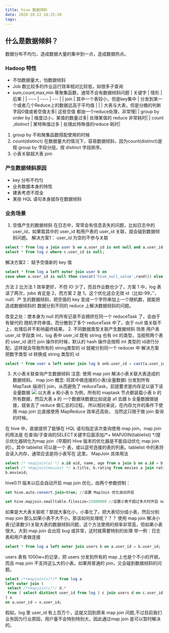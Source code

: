 ```yaml
---
title: hive 数据倾斜
date: 2020-10-22 18:25:10
tags:
---
```



## 什么是数据倾斜？
数据分布不均匀，造成数据大量的集中到一点，造成数据热点。
### Hadoop 特性
- 不怕数据量大，怕数据倾斜
- Job 数比较多的作业运行效率相对比较低，如很多子查询
- sum,count,max,min 等聚集函数，通常不会有数据倾斜问题
|  关键字   | 情形  | 后果 |
|  ----  | ----  |  ---  |
| join  | 其中一个表较小，但是key集中 | 分发到某一个或者几个Reduce上的数据远高于平均值  |
|    |   大表与大表，但是分桶的判断字段0值或者空值太多|  这些空值 都由一个reduce处理，非常慢|
| group by order by | 维度过小，某值的数量过多| 处理某值的 reduce 非常耗时|
| count ,distinct | 某特殊值过多 | 处理此特殊值的reduce 耗时|

<!-- more -->
1. group by 不和聚集函数搭配使用的时候
2. count(distinct) 在数据量大的情况下，容易数据倾斜，因为count(distinct)是按 group by 字段分组，按 distinct 字段排序。
3. 小表关联超大表 join
### 产生数据倾斜原因
- key 分布不均匀
- 业务数据本身的特性
- 建表考虑不周全
- 某些 HQL 语句本身就存在数据倾斜

### 业务场景
1. 空值产生的数据倾斜
在日志中，常常会有信息丢失的问题，比如日志中的 user_id，如果取其中的 user_id 和用户表的 user_id 关联，就会碰到数据倾斜问题。
解决方案1： user_id 为空的不参与关联
```sql
select * from log a join user b on a.user_id is not null and a.user_id = b.user_id union all 
select * from log c where c.user_id is null;
```
解决方案2： 赋予空值新的 key 值
```sql
select * from log a left outer join user b on
case when a.user_id is null then concat('hive_null_value',rand()) else a.user_id end =b.user_id
```
方法 2 比方法 1 效率更好，不但 IO 少了，而且作业数也少了，方案 1 中，log 表 读了两次，jobs 肯定是 2，而方案 2 是 1。这个优化适合无效 id（比如-99，’’，null）产 生的数据倾斜，把空值的 key 变成一个字符串加上一个随机数，就能把造成数据倾斜的 数据分到不同的 reduce 上解决数据倾斜的问题。

改变之处：使本身为 null 的所有记录不会拥挤在同一个 reduceTask 了，会由于有替代的 随机字符串值，而分散到了多个 reduceTask 中了，由于 null 值关联不上，处理后并不影响最终结果。
2. 不同数据类型关联产生数据倾斜
场景
用户表 user_id 字段类 int，log 表中 user_id 既有 string 也有 int 的类型，当按照两个表的 user_id 进行 join 操作的时候，默认的 hash 操作会按照 int 类型的 id进行分配，这样就会导致所有的 string类型的 id 就被分到同一个 reducer 中
解决方案
把数字类型 id 转换成 string 类型的 id
```sql
select * from user a left outer join log b onb.user_id = cast(a.user_id as string)
```
3. 大小表关联查询产生数据倾斜
注意: 使用 map join 解决小表关联大表造成的数据倾斜。
map join 概念: 将其中做连接的小表(全量数据) 分发到所有MapTask 端进行 join，从而避免了 reduceTask，前提要求是内存足以装下该全量数据
![](hive.png)
以大表 a 和小表 b 为例，所有的 maptask 节点都装载小表 b 的所有数据，然后大表 a 的 一个数据块数据比如说是 a1 去跟 b 全量数据做链接，就省去了 reduce 做汇总的过程。 所以相对来说，在内存允许的条件下使用 map join 比直接使用 MapReduce 效率还高些， 当然这只限于做 join 查询的时候。

在 hive 中，直接提供了能够在 HQL 语句指定该次查询使用 map join，map join 的用法是 在查询/子查询的SELECT关键字后面添加/*+ MAPJOIN(tablelist) */提示优化器转化为map join（早期的 Hive 版本的优化器是不能自动优化 map join 的）。其中 tablelist 可以是一个 表，或以逗号连接的表的列表。tablelist 中的表将会读入内存，通常应该是将小表写在 这里。
MapJoin 具体用法
```sql
select /* +mapjoin(a) */ a.id aid, name, age from a join b on a.id = b.id;
select /* +mapjoin(movies) */ a.title, b.rating from movies a join ratings b on a.movieid =
b.movieid;
```
hive0.11 版本以后会自动开启 map join 优化，由两个参数控制：
```sql
set hive.auto.convert.join=true; //设置 MapJoin 优化自动开启

set hive.mapjoin.smalltable.filesize=25000000 //设置小表不超过多大时开启 mapjoin 优化
```
如果是大大表关联呢？那就大事化小，小事化了。把大表切分成小表，然后分别 map join
那么如果小表不大不小，那该如何处理呢？？？
使用 map join 解决小表(记录数少)关联大表的数据倾斜问题，这个方法使用的频率非常高，但如果小表很大，大到 map join 会出现 bug 或异常，这时就需要特别的处理
举一例：日志表和用户表做连接
```sql
select * from log a left outer join users b on a.user_id = b.user_id;
```
users 表有 1000w+的记录，把 users 分发到所有的 map 上也是个不小的开销，而且 map join 不支持这么大的小表。如果用普通的 join，又会碰到数据倾斜的问题。
```sql
select /*+mapjoin(x)*/* from log a
left outer join (
 select /*+mapjoin(c)*/ d.*
 from ( select distinct user_id from log ) c join users d on c.user_id = d.user_id
) x
on a.user_id = x.user_id;
```
假如，log 里 user_id 有上百万个，这就又回到原来 map join 问题,不过目前我们业务因为行业原因，用户量不会特别特别大，因此通过map join 是可以暂时解决的。